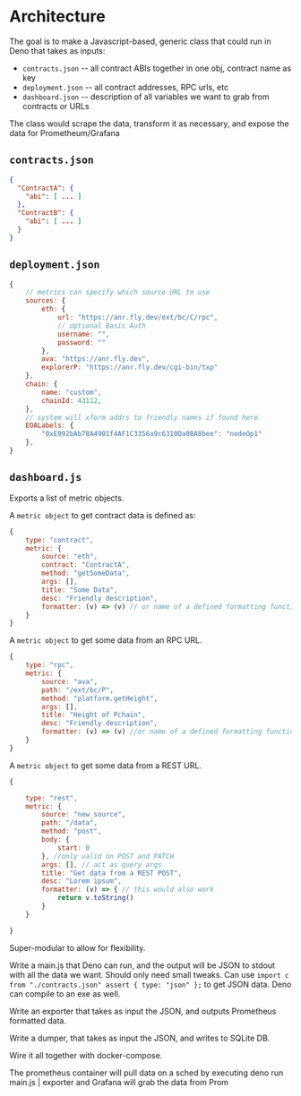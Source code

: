 # Architecture 

The goal is to make a Javascript-based, generic class that could run in Deno that takes as inputs:

* `contracts.json` -- all contract ABIs together in one obj, contract name as key
* `deployment.json` -- all contract addresses, RPC urls, etc
* `dashboard.json` -- description of all variables we want to grab from contracts or URLs

The class would scrape the data, transform it as necessary, and expose the data for Prometheum/Grafana

## `contracts.json`

```json
{
  "ContractA": {
    "abi": [ ... ]
  },
  "ContractB": {
    "abi": [ ... ]
  }
}
```

## `deployment.json`

```js
{
    // metrics can specify which source URL to use
    sources: {
        eth: {
            url: "https://anr.fly.dev/ext/bc/C/rpc",
            // optional Basic Auth
            username: "",
            password: ""
        },
        ava: "https://anr.fly.dev",
        explorerP: "https://anr.fly.dev/cgi-bin/txp"
    },
    chain: {
        name: "custom",
        chainId: 43112,
    },
    // system will xform addrs to friendly names if found here
    EOALabels: {
        "0xE992bAb78A4901f4AF1C3356a9c6310Da0BA8bee": "nodeOp1"
    },
}
```

## `dashboard.js`

Exports a list of metric objects.

A `metric object` to get contract data is defined as:

```js
{
    type: "contract",
    metric: {
        source: "eth",
        contract: "ContractA",
        method: "getSomeData",
        args: [],
        title: "Some Data",
        desc: "Friendly description",
        formatter: (v) => (v) // or name of a defined formatting function,
    }
}
```

A `metric object` to get some data from an RPC URL.

```js
{
    type: "rpc",
    metric: {
        source: "ava",
        path: "/ext/bc/P",
        method: "platform.getHeight",
        args: [],
        title: "Height of Pchain",
        desc: "Friendly description",
        formatter: (v) => (v) //or name of a defined formatting function,
    }
}
```

A `metric object` to get some data from a REST URL.

```js
{

    type: "rest",
    metric: {
        source: "new_source",
        path: "/data",
        method: "post",
        body: {
            start: 0
        }, //only valid on POST and PATCH
        args: [], // act as query args
        title: "Get data from a REST POST",
        desc: "Lorem ipsum",
        formatter: (v) => { // this would also work
            return v.toString()
        }
    }

}
```

Super-modular to allow for flexibility.

Write a main.js that Deno can run, and the output will be JSON to stdout with all the data we want. Should only need small tweaks. Can use `import c from "./contracts.json" assert { type: "json" };` to get JSON data. Deno can compile to an exe as well.

Write an exporter that takes as input the JSON, and outputs Prometheus formatted data.

Write a dumper, that takes as input the JSON, and writes to SQLite DB.

Wire it all together with docker-compose.

The prometheus container will pull data on a sched by executing deno run main.js | exporter and Grafana will grab the data from Prom
